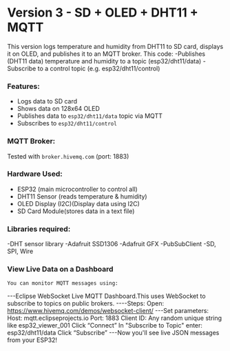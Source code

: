 # Version 3 - SD + OLED + DHT11 + MQTT

This version logs temperature and humidity from DHT11 to SD card, displays it on OLED, and publishes it to an MQTT broker.
This code:
-Publishes (DHT11 data) temperature and humidity to a topic (esp32/dht11/data)
-Subscribe to a control topic (e.g. esp32/dht11/control)

### Features:
- Logs data to SD card
- Shows data on 128x64 OLED
- Publishes data to `esp32/dht11/data` topic via MQTT
- Subscribes to `esp32/dht11/control` 

### MQTT Broker:
Tested with `broker.hivemq.com` (port: 1883)

### Hardware Used:
- ESP32 (main microcontroller to control all)
- DHT11 Sensor (reads temperature & humidity)
- OLED Display (I2C)(Display data using I2C)
- SD Card Module(stores data in  a text file)
### Libraries required:
-DHT sensor library
-Adafruit SSD1306
-Adafruit GFX
-PubSubClient
-SD, SPI, Wire
### View Live Data on a Dashboard
    You can monitor MQTT messages using:
 ---Eclipse WebSocket Live MQTT Dashboard.This uses WebSocket to subscribe to topics on public brokers.
----Steps:
         Open: https://www.hivemq.com/demos/websocket-client/
---Set parameters:
        Host: mqtt.eclipseprojects.io
        Port: 1883
        Client ID: Any random unique string like esp32_viewer_001
        Click “Connect”
        In "Subscribe to Topic" enter: esp32/dht11/data
        Click “Subscribe”
---Now you'll see live JSON messages from your ESP32!



